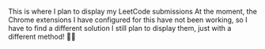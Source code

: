 This is where I plan to display my LeetCode submissions
At the moment, the Chrome extensions I have configured for this have not been working,
so I have to find a different solution
I still plan to display them, just with a different method! 🧑‍💻
